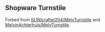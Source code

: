 ## Shopware Turnstile

Forked from [SLINIcraftet204/MelvTurnstile](https://github.com/SLINIcraftet204/MelvTurnstile) and [MelvinAchterhuis/MelvTurnstile](https://github.com/MelvinAchterhuis/MelvTurnstile).
